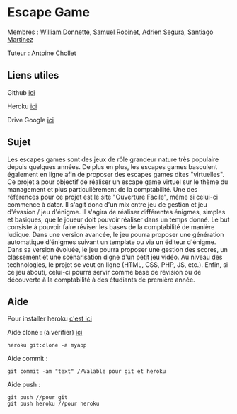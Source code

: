 # Escape Game

Membres : [William Donnette](https://github.com/william-donnette), [Samuel Robinet](https://github.com/samuel-robinet), [Adrien Segura](https://github.com/adrien-segura), [Santiago Martinez](https://github.com/santiago-martinez117)

Tuteur : Antoine Chollet

## Liens utiles

Github  [ici](https://github.com/samuel-robinet/EscapeGame)

Heroku  [ici](https://projets3.herokuapp.com/index.php)

Drive Google [ici](https://drive.google.com/drive/folders/1pBI3SzFK3pdj9aD3lpMhc2XVij7rbfO9?usp=sharing)


## Sujet

Les escapes games sont des jeux de rôle grandeur nature très populaire depuis quelques années. De plus en plus, les escapes games basculent également en ligne afin de proposer des escapes games dites "virtuelles". Ce projet a pour objectif de réaliser un escape game virtuel sur le thème du management et plus particulièrement de la comptabilité. Une des références pour ce projet est le site "Ouverture Facile", même si celui-ci commence à dater. Il s'agit donc d'un mix entre jeu de gestion et jeu d'évasion / jeu d'énigme. Il s'agira de réaliser différentes énigmes, simples et basiques, que le joueur doit pouvoir réaliser dans un temps donné. Le but consiste à pouvoir faire réviser les bases de la comptabilité de manière ludique. Dans une version avancée, le jeu pourra proposer une génération automatique d'énigmes suivant un template ou via un éditeur d'énigme. Dans sa version évoluée, le jeu pourra proposer une gestion des scores, un classement et une scénarisation digne d'un petit jeu vidéo. Au niveau des technologies, le projet se veut en ligne (HTML, CSS, PHP, JS, etc.). Enfin, si ce jeu abouti, celui-ci pourra servir comme base de révision ou de découverte à la comptabilité à des étudiants de première année.

## Aide
Pour installer heroku [c'est ici](https://devcenter.heroku.com/articles/heroku-cli#download-and-install)

Aide clone : (à verifier) [ici](https://devcenter.heroku.com/articles/git-clone-heroku-app)
```
heroku git:clone -a myapp
```
Aide commit :
```
git commit -am "text" //Valable pour git et heroku
```
Aide push :
```
git push //pour git
git push heroku //pour heroku
```
